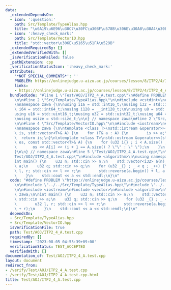 ```yaml
---
data:
  _extendedDependsOn:
  - icon: ':question:'
    path: Src/Template/TypeAlias.hpp
    title: "\u6A19\u6E96\u30C7\u30FC\u30BF\u578B\u306E\u30A8\u30A4\u30EA\u30A2\u30B9"
  - icon: ':heavy_check_mark:'
    path: Src/Template/VectorIO.hpp
    title: "std::vector\u306E\u5165\u51FA\u529B"
  _extendedRequiredBy: []
  _extendedVerifiedWith: []
  _isVerificationFailed: false
  _pathExtension: cpp
  _verificationStatusIcon: ':heavy_check_mark:'
  attributes:
    '*NOT_SPECIAL_COMMENTS*': ''
    PROBLEM: https://onlinejudge.u-aizu.ac.jp/courses/lesson/8/ITP2/4/ITP2_4_A
    links:
    - https://onlinejudge.u-aizu.ac.jp/courses/lesson/8/ITP2/4/ITP2_4_A
  bundledCode: "#line 1 \"Test/AOJ/ITP2_4_A.test.cpp\"\n#define PROBLEM \"https://onlinejudge.u-aizu.ac.jp/courses/lesson/8/ITP2/4/ITP2_4_A\"\
    \n\n#line 2 \"Src/Template/TypeAlias.hpp\"\n\n#include <cstdint>\n#include <cstddef>\n\
    \nnamespace zawa {\n\nusing i16 = std::int16_t;\nusing i32 = std::int32_t;\nusing\
    \ i64 = std::int64_t;\nusing i128 = __int128_t;\n\nusing u8 = std::uint8_t;\n\
    using u16 = std::uint16_t;\nusing u32 = std::uint32_t;\nusing u64 = std::uint64_t;\n\
    \nusing usize = std::size_t;\n\n} // namespace zawa\n#line 2 \"Src/Template/VectorIO.hpp\"\
    \n\n#line 4 \"Src/Template/VectorIO.hpp\"\n\n#include <iostream>\n#include <vector>\n\
    \nnamespace zawa {\n\ntemplate <class T>\nstd::istream &operator>>(std::istream&\
    \ is, std::vector<T>& A) {\n    for (T& a : A) {\n        is >> a;\n    }\n  \
    \  return is;\n}\n\ntemplate <class T>\nstd::ostream &operator<<(std::ostream&\
    \ os, const std::vector<T>& A) {\n    for (u32 i{} ; i < A.size() ; i++) {\n \
    \       os << A[i] << (i + 1 == A.size() ? \"\" : \" \");\n    }\n    return os;\n\
    }\n\n} // namespace zawa\n#line 5 \"Test/AOJ/ITP2_4_A.test.cpp\"\n\n#line 8 \"\
    Test/AOJ/ITP2_4_A.test.cpp\"\n#include <algorithm>\n\nusing namespace zawa;\n\n\
    int main() {\n    u32 n; std::cin >> n;\n    std::vector<i32> a(n); std::cin >>\
    \ a;\n    u32 q; std::cin >> q;\n    for (u32 _{} ; _ < q ; _++) {\n        u32\
    \ l, r; std::cin >> l >> r;\n        std::reverse(a.begin() + l, a.begin() + r);\n\
    \    }\n    std::cout << a << std::endl;\n}\n"
  code: "#define PROBLEM \"https://onlinejudge.u-aizu.ac.jp/courses/lesson/8/ITP2/4/ITP2_4_A\"\
    \n\n#include \"../../Src/Template/TypeAlias.hpp\"\n#include \"../../Src/Template/VectorIO.hpp\"\
    \n\n#include <iostream>\n#include <vector>\n#include <algorithm>\n\nusing namespace\
    \ zawa;\n\nint main() {\n    u32 n; std::cin >> n;\n    std::vector<i32> a(n);\
    \ std::cin >> a;\n    u32 q; std::cin >> q;\n    for (u32 _{} ; _ < q ; _++) {\n\
    \        u32 l, r; std::cin >> l >> r;\n        std::reverse(a.begin() + l, a.begin()\
    \ + r);\n    }\n    std::cout << a << std::endl;\n}\n"
  dependsOn:
  - Src/Template/TypeAlias.hpp
  - Src/Template/VectorIO.hpp
  isVerificationFile: true
  path: Test/AOJ/ITP2_4_A.test.cpp
  requiredBy: []
  timestamp: '2023-08-05 04:55:39+09:00'
  verificationStatus: TEST_ACCEPTED
  verifiedWith: []
documentation_of: Test/AOJ/ITP2_4_A.test.cpp
layout: document
redirect_from:
- /verify/Test/AOJ/ITP2_4_A.test.cpp
- /verify/Test/AOJ/ITP2_4_A.test.cpp.html
title: Test/AOJ/ITP2_4_A.test.cpp
---
```

